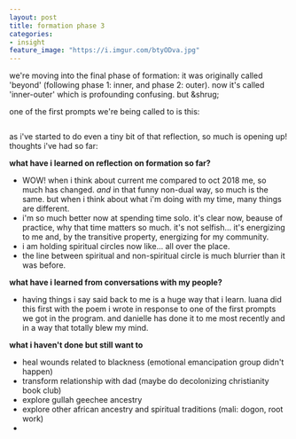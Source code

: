 ```yaml
---
layout: post
title: formation phase 3
categories: 
- insight
feature_image: "https://i.imgur.com/btyODva.jpg"
---
```


we're moving into the final phase of formation: it was originally called 'beyond' (following phase 1: inner, and phase 2: outer). now it's called 'inner-outer' which is profounding confusing. but &shrug; 

one of the first prompts we're being called to is this: 

``` Make time over the coming days to take stock of where you have been. Revisit your materials from the Discernment Period. What stands out now from the Healing Action Plan? What did you learn from reflecting on formation? From your conversations with your people? What did you say Yes to in January, and how has that played out? Start to notice threads running through your experience since then. Start to listen for an area you’re called toward in your life.
```

as i've started to do even a tiny bit of that reflection, so much is opening up! thoughts i've had so far: 

**what have i learned on reflection on formation so far?**

* WOW! when i think about current me compared to oct 2018 me, so much has changed. _and_ in that funny non-dual way, so much is the same. but when i think about what i'm doing with my time, many things are different. 
* i'm so much better now at spending time solo. it's clear now, beause of practice, why that time matters so much. it's not selfish... it's energizing to me and, by the transitive property, energizing for my community. 
* i am holding spiritual circles now like... all over the place. 
* the line between spiritual and non-spiritual circle is much blurrier than it was before. 


**what have i learned from conversations with my people?**

* having things i say said back to me is a huge way that i learn. luana did this first with the poem i wrote in response to one of the first prompts we got in the program. and danielle has done it to me most recently and in a way that totally blew my mind. 

**what i haven't done but still want to**

* heal wounds related to blackness (emotional emancipation group didn't happen)
* transform relationship with dad (maybe do decolonizing christianity book club)
* explore gullah geechee ancestry
* explore other african ancestry and spiritual traditions (mali: dogon, root work)
* 
